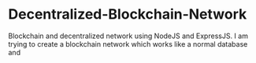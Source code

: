 # Decentralized-Blockchain-Network
Blockchain and decentralized network using NodeJS and ExpressJS. I am trying to create a blockchain network which works like a normal database and 
